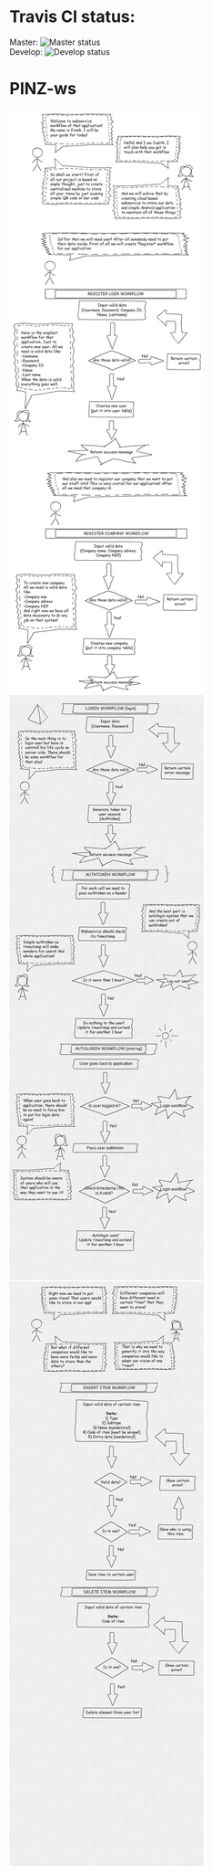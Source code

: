 # Travis CI status:

Master: ![Master status](https://travis-ci.org/MichBogus/PINZ-ws.svg?branch=master) <br/>
Develop: ![Develop status](https://travis-ci.org/MichBogus/PINZ-ws.svg?branch=develop) <br/>

# PINZ-ws

![Register workflow](register_workflow.jpg)
![Login workflow](login_workflow.png)
![Items workflow](items_workflow.png)
